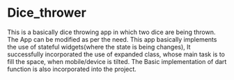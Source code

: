 # Dice_thrower
This is a basically dice throwing app in which two dice are being thrown. The App can be modified as per the need. This app basically implements the use of stateful widgets(where the state is being changes),
It successfully incorporated the use of expanded class, whose main task is to fill the space, when mobile/device is tilted. The Basic implementation of dart function is also incorporated into the project.
